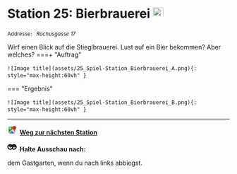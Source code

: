 # Station 25: Bierbrauerei  <a href="https://www.google.com/maps/dir/?api=1&travelmode=walking&destination=13.0193769,47.7959905"><img src="site:assets/google-maps.svg" width="24" height="24"></a>

<small>Addresse:<em style="margin-left: 10px">Rochusgasse 17</em></small>



Wirf einen Blick auf die Stieglbrauerei. Lust auf ein Bier bekommen? Aber welches?
===+ "Auftrag"

    ![Image title](assets/25_Spiel-Station_Bierbrauerei_A.png){: style="max-height:60vh" }


=== "Ergebnis"

    ![Image title](assets/25_Spiel-Station_Bierbrauerei_B.png){: style="max-height:60vh" }





____

<a href="https://www.google.com/maps/dir/?api=1&travelmode=walking&destination=13.0196311,47.7960105"><img src="https://github.com/kipppunkte/kipppunkte/raw/gh-pages/assets/google-maps.svg" style="height: 1.5em;margin-right: 0.5em"></a>**[Weg zur nächsten Station](next_url)**



<img src="https://github.com/kipppunkte/kipppunkte/raw/gh-pages/assets/eyes.svg" style="height: 1.5em;background: white;margin-right: 0.5em">**Halte Ausschau nach:**

dem Gastgarten, wenn du nach links abbiegst.